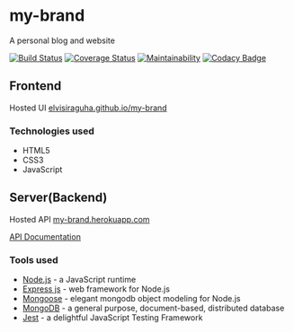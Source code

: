# my-brand

A personal blog and website

[![Build Status](https://travis-ci.com/elvisiraguha/my-brand.svg?branch=develop)](https://travis-ci.com/elvisiraguha/my-brand)
[![Coverage Status](https://coveralls.io/repos/github/elvisiraguha/my-brand/badge.svg?branch=develop)](https://coveralls.io/github/elvisiraguha/my-brand?branch=develop)
[![Maintainability](https://api.codeclimate.com/v1/badges/92cb95169de3686b188b/maintainability)](https://codeclimate.com/github/elvisiraguha/my-brand/maintainability)
[![Codacy Badge](https://app.codacy.com/project/badge/Grade/3c57889c29594cc18338bcaed7c3919c)](https://www.codacy.com/manual/elvisiraguha/my-brand?utm_source=github.com&utm_medium=referral&utm_content=elvisiraguha/my-brand&utm_campaign=Badge_Grade)

## Frontend

Hosted UI [elvisiraguha.github.io/my-brand](https://elvisiraguha.github.io/my-brand)

### Technologies used

-   HTML5
-   CSS3
-   JavaScript

## Server(Backend)

Hosted API [my-brand.herokuapp.com](https://my-brand.herokuapp.com)

[API Documentation](https://my-brand.herokuapp.com/docs)

### Tools used

-   [Node.js](https://nodejs.org/en/) - a JavaScript runtime
-   [Express js](https://expressjs.com/) - web framework for Node.js
-   [Mongoose](https://mongoosejs.com/) - elegant mongodb object modeling for Node.js
-   [MongoDB](https://www.mongodb.com/) - a general purpose, document-based, distributed database
-   [Jest](https://jestjs.io/) - a delightful JavaScript Testing Framework
